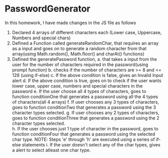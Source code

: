 # PasswordGenerator
In this homework, I have made changes in the JS file as follows
1. Declared 4 arrays of different characters each (Lower case, Uppercase, Numbers and special chars)
2. Defined a Function called generateRandomChar, that requires an array as a input and goes on to generate a random character from that array(using Math.random(), Math.floor() and charAt() functions)
3. Defined the generatePassword function,
   a.  that takes a input from the user for the number of characters required in the password(using prompt function)
   b.  checks if the number of characters are >= 8 and <= 128 (using if-else)
   c. If the above condition is false, gives an Invalid Input alert
   d. If the above condition is true, goes on to check if the user wants lower case, upper case, numbers and special characters in the password 
   e. If the user choose all 4 types of characters, goes to function conditionOne that generates a password using all the 4 types of characters(all 4 arrays)
   f. If user chooses any 3 types of characters, goes to function conditionTwo that generates a password using the 3 character types selected.
   g. If user chooses any 2 types of characters, goes to function conditionThree that generates a password using the 2 character types selected.  
   h. If the user chooses just 1 type of character in the password, goes to function conditionFour that generates a password using the selected char type.
   NOTE: Steps 'e' through 'h' are executed using a series of if-else statements 
   i. If the user doesn't select any of the char types, gives a alert to select atleast one char type.